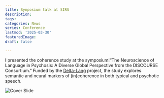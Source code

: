 ```yaml
---
title: Symposium talk at SIRS 
description:
tags: 
categories: News
series: Conference
lastmod: '2025-03-30'
featuredImage: 
draft: false

---
```


<!--more-->

I presented the coherence study at the symposium!“The Neuroscience of Language in Psychosis: A Diverse Global Perspective from the DISCOURSE Consortium.” Funded by the [Delta-Lang](https://www.upf.edu/web/grac/projects/-/asset_publisher/zECJ1F20hfHI/content/delta-lang/maximized) project, the study explores semantic and neural markers of (in)coherence in both typical and psychotic speech.

![Cover Slide](/SIRS_coh.png)
